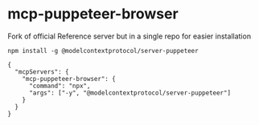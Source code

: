 # mcp-puppeteer-browser
Fork of official Reference server but in a single repo for easier installation
```
npm install -g @modelcontextprotocol/server-puppeteer
```
```
{
  "mcpServers": {
    "mcp-puppeteer-browser": {
      "command": "npx",
      "args": ["-y", "@modelcontextprotocol/server-puppeteer"]
    }
  }
}
```